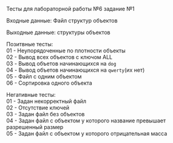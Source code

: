 Тесты для лабораторной работы №6 задание №1

Входные данные: Файл структур объектов

Выходные данные: структуры объектов

Позитвные тесты: <br>
01 - Неупорядоченные по плотности объекты <br>
02 - Вывод всех объектов с ключом ALL <br>
03 - Вывод объетов начинающихся на `dog` <br>
04 - Вывод объетов начинающихся на `qwerty`(их нет) <br>
05 - Файл с одним объектом <br>
06 - Сортировка одного объекта

Негативные тесты: <br>
01 - Задан некорректный файл <br>
02 - Отсутствие ключей <br>
03 - Задан файл без объектов <br>
04 - Задан файл с объектом у которого название превышает разрешенный размер <br>
05 - Задан файл с объектом у которого отрицательная масса
